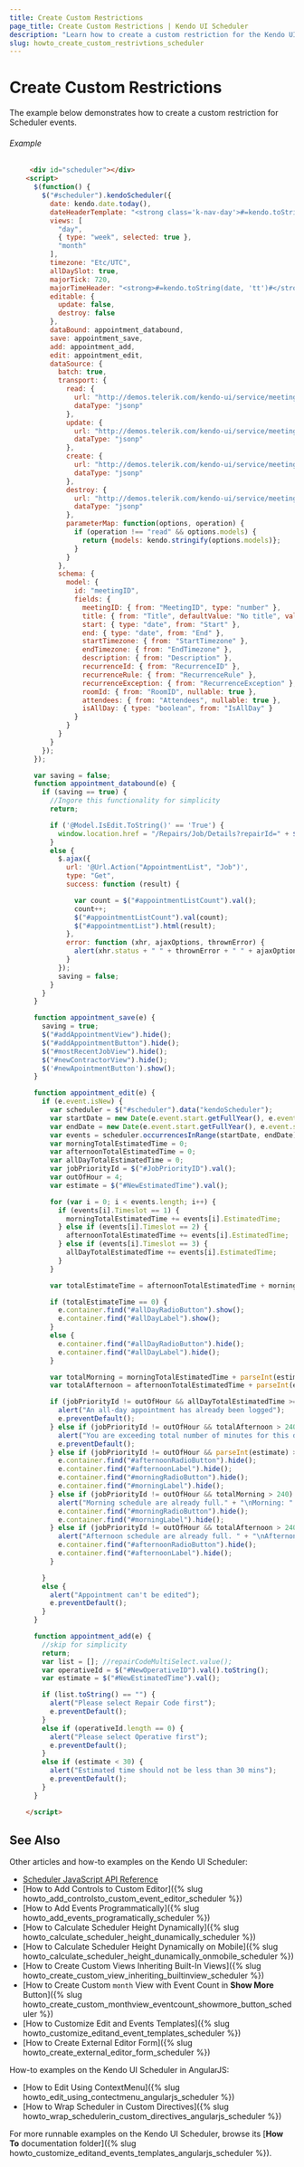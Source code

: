 ```yaml
---
title: Create Custom Restrictions
page_title: Create Custom Restrictions | Kendo UI Scheduler
description: "Learn how to create a custom restriction for the Kendo UI Scheduler widget events."
slug: howto_create_custom_restrivtions_scheduler
---
```


# Create Custom Restrictions

The example below demonstrates how to create a custom restriction for Scheduler events.

###### Example

```html
     <div id="scheduler"></div>
    <script>
      $(function() {
        $("#scheduler").kendoScheduler({
          date: kendo.date.today(),
          dateHeaderTemplate: "<strong class='k-nav-day'>#=kendo.toString(date, 'ddd d/M')#</strong>",
          views: [
            "day",
            { type: "week", selected: true },
            "month"
          ],
          timezone: "Etc/UTC",
          allDaySlot: true,
          majorTick: 720,
          majorTimeHeader: "<strong>#=kendo.toString(date, 'tt')#</strong>",
          editable: {
            update: false,
            destroy: false
          },
          dataBound: appointment_databound,
          save: appointment_save,
          add: appointment_add,
          edit: appointment_edit,
          dataSource: {
            batch: true,
            transport: {
              read: {
                url: "http://demos.telerik.com/kendo-ui/service/meetings",
                dataType: "jsonp"
              },
              update: {
                url: "http://demos.telerik.com/kendo-ui/service/meetings/update",
                dataType: "jsonp"
              },
              create: {
                url: "http://demos.telerik.com/kendo-ui/service/meetings/create",
                dataType: "jsonp"
              },
              destroy: {
                url: "http://demos.telerik.com/kendo-ui/service/meetings/destroy",
                dataType: "jsonp"
              },
              parameterMap: function(options, operation) {
                if (operation !== "read" && options.models) {
                  return {models: kendo.stringify(options.models)};
                }
              }
            },
            schema: {
              model: {
                id: "meetingID",
                fields: {
                  meetingID: { from: "MeetingID", type: "number" },
                  title: { from: "Title", defaultValue: "No title", validation: { required: true } },
                  start: { type: "date", from: "Start" },
                  end: { type: "date", from: "End" },
                  startTimezone: { from: "StartTimezone" },
                  endTimezone: { from: "EndTimezone" },
                  description: { from: "Description" },
                  recurrenceId: { from: "RecurrenceID" },
                  recurrenceRule: { from: "RecurrenceRule" },
                  recurrenceException: { from: "RecurrenceException" },
                  roomId: { from: "RoomID", nullable: true },
                  attendees: { from: "Attendees", nullable: true },
                  isAllDay: { type: "boolean", from: "IsAllDay" }
                }
              }
            }
          }
        });
      });

      var saving = false;
      function appointment_databound(e) {
        if (saving == true) {
          //Ingore this functionality for simplicity
          return;

          if ('@Model.IsEdit.ToString()' == 'True') {
            window.location.href = "/Repairs/Job/Details?repairId=" + $("#ID").val();
          }
          else {
            $.ajax({
              url: '@Url.Action("AppointmentList", "Job")',
              type: "Get",
              success: function (result) {

                var count = $("#appointmentListCount").val();
                count++;
                $("#appointmentListCount").val(count);
                $("#appointmentList").html(result);
              },
              error: function (xhr, ajaxOptions, thrownError) {
                alert(xhr.status + " " + thrownError + " " + ajaxOptions);
              }
            });
            saving = false;
          }
        }
      }

      function appointment_save(e) {
        saving = true;
        $("#addAppointmentView").hide();
        $("#addAppointmentButton").hide();
        $("#mostRecentJobView").hide();
        $("#newContractorView").hide();
        $('#newApointmentButton').show();
      }

      function appointment_edit(e) {
        if (e.event.isNew) {
          var scheduler = $("#scheduler").data("kendoScheduler");
          var startDate = new Date(e.event.start.getFullYear(), e.event.start.getMonth(), e.event.start.getDate());
          var endDate = new Date(e.event.start.getFullYear(), e.event.start.getMonth(), e.event.start.getDate(), 23, 59, 59);
          var events = scheduler.occurrencesInRange(startDate, endDate);
          var morningTotalEstimatedTime = 0;
          var afternoonTotalEstimatedTime = 0;
          var allDayTotalEstimatedTime = 0;
          var jobPriorityId = $("#JobPriorityID").val();
          var outOfHour = 4;
          var estimate = $("#NewEstimatedTime").val();

          for (var i = 0; i < events.length; i++) {
            if (events[i].Timeslot == 1) {
              morningTotalEstimatedTime += events[i].EstimatedTime;
            } else if (events[i].Timeslot == 2) {
              afternoonTotalEstimatedTime += events[i].EstimatedTime;
            } else if (events[i].Timeslot == 3) {
              allDayTotalEstimatedTime += events[i].EstimatedTime;
            }
          }

          var totalEstimateTime = afternoonTotalEstimatedTime + morningTotalEstimatedTime + allDayTotalEstimatedTime;

          if (totalEstimateTime == 0) {
            e.container.find("#allDayRadioButton").show();
            e.container.find("#allDayLabel").show();
          }
          else {
            e.container.find("#allDayRadioButton").hide();
            e.container.find("#allDayLabel").hide();
          }

          var totalMorning = morningTotalEstimatedTime + parseInt(estimate);
          var totalAfternoon = afternoonTotalEstimatedTime + parseInt(estimate);

          if (jobPriorityId != outOfHour && allDayTotalEstimatedTime >= 480) {
            alert("An all-day appointment has already been logged");
            e.preventDefault();
          } else if (jobPriorityId != outOfHour && totalAfternoon > 240 && totalMorning > 240 && totalEstimateTime > 0 || allDayTotalEstimatedTime >= 480) {
            alert("You are exceeding total number of minutes for this day. " + "\nMorning: " + morningTotalEstimatedTime + "\nAfternon: " + afternoonTotalEstimatedTime + "\nNew Estimate: " + estimate);
            e.preventDefault();
          } else if (jobPriorityId != outOfHour && parseInt(estimate) > 240 && totalEstimateTime == 0) {
            e.container.find("#afternoonRadioButton").hide();
            e.container.find("#afternoonLabel").hide();
            e.container.find("#morningRadioButton").hide();
            e.container.find("#morningLabel").hide();
          } else if (jobPriorityId != outOfHour && totalMorning > 240) {
            alert("Morning schedule are already full." + "\nMorning: " + morningTotalEstimatedTime + "\nNew Estimate: " + estimate);
            e.container.find("#morningRadioButton").hide();
            e.container.find("#morningLabel").hide();
          } else if (jobPriorityId != outOfHour && totalAfternoon > 240) {
            alert("Afternoon schedule are already full. " + "\nAfternon: " + afternoonTotalEstimatedTime + "\nNew Estimate: " + estimate);
            e.container.find("#afternoonRadioButton").hide();
            e.container.find("#afternoonLabel").hide();
          }

        }
        else {
          alert("Appointment can't be edited");
          e.preventDefault();
        }
      }

      function appointment_add(e) {
        //skip for simplicity
        return;
        var list = []; //repairCodeMultiSelect.value();
        var operativeId = $("#NewOperativeID").val().toString();
        var estimate = $("#NewEstimatedTime").val();

        if (list.toString() == "") {
          alert("Please select Repair Code first");
          e.preventDefault();
        }
        else if (operativeId.length == 0) {
          alert("Please select Operative first");
          e.preventDefault();
        }
        else if (estimate < 30) {
          alert("Estimated time should not be less than 30 mins");
          e.preventDefault();
        }
      }

    </script>
```

## See Also

Other articles and how-to examples on the Kendo UI Scheduler:

* [Scheduler JavaScript API Reference](/api/javascript/ui/scheduler)
* [How to Add Controls to Custom Editor]({% slug howto_add_controlsto_custom_event_editor_scheduler %})
* [How to Add Events Programmatically]({% slug howto_add_events_programatically_scheduler %})
* [How to Calculate Scheduler Height Dynamically]({% slug howto_calculate_scheduler_height_dunamically_scheduler %})
* [How to Calculate Scheduler Height Dynamically on Mobile]({% slug howto_calculate_scheduler_height_dunamically_onmobile_scheduler %})
* [How to Create Custom Views Inheriting Built-In Views]({% slug howto_create_custom_view_inheriting_builtinview_scheduler %})
* [How to Create Custom `month` View with Event Count in **Show More** Button]({% slug howto_create_custom_monthview_eventcount_showmore_button_scheduler %})
* [How to Customize Edit and Events Templates]({% slug howto_customize_editand_event_templates_scheduler %})
* [How to Create External Editor Form]({% slug howto_create_external_editor_form_scheduler %})

How-to examples on the Kendo UI Scheduler in AngularJS:

* [How to Edit Using ContextMenu]({% slug howto_edit_using_contectmenu_angularjs_scheduler %})
* [How to Wrap Scheduler in Custom Directives]({% slug howto_wrap_schedulerin_custom_directives_angularjs_scheduler %})

For more runnable examples on the Kendo UI Scheduler, browse its [**How To** documentation folder]({% slug howto_customize_editand_events_templates_angularjs_scheduler %}).
